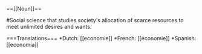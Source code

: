 ==[[Noun]]==

#Social science that studies society's allocation of scarce resources to meet unlimited desires and wants.

===Translations===
*Dutch: [[economie]]
*French: [[économie]]
*Spanish: [[economía]]